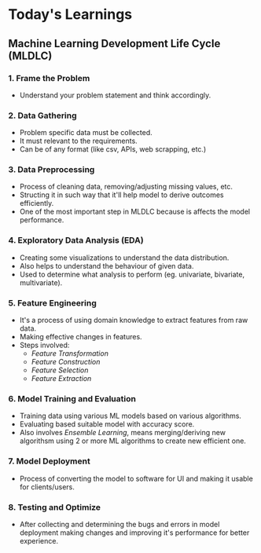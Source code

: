 # Today's Learnings
## Machine Learning Development Life Cycle (MLDLC)
### 1. Frame the Problem
  - Understand your problem statement and think accordingly.
### 2. Data Gathering
  - Problem specific data must be collected.
  - It must relevant to the requirements.
  - Can be of any format (like csv, APIs, web scrapping, etc.)
### 3. Data Preprocessing
  - Process of cleaning data, removing/adjusting missing values, etc.
  - Structing it in such way that it'll help model to derive outcomes efficiently.
  - One of the most important step in MLDLC because is affects the model performance.
### 4. Exploratory Data Analysis (EDA)
  - Creating some visualizations to understand the data distribution.
  - Also helps to understand the behaviour of given data.
  - Used to determine what analysis to perform (eg. univariate, bivariate, multivariate).
### 5. Feature Engineering
  - It's a process of using domain knowledge to extract features from raw data.
  - Making effective changes in features.
  - Steps involved:
    - *Feature Transformation*
    - *Feature Construction*
    - *Feature Selection*
    - *Feature Extraction*
### 6. Model Training and Evaluation
  - Training data using various ML models based on various algorithms.
  - Evaluating based suitable model with accuracy score.
  - Also involves *Ensemble Learning*, means merging/deriving new algorithsm using 2 or more ML algorithms to create new efficient one.
### 7. Model Deployment
  - Process of converting the model to software for UI and making it usable for clients/users.
### 8. Testing and Optimize
  - After collecting and determining the bugs and errors in model deployment making changes and improving it's performance for better experience.
